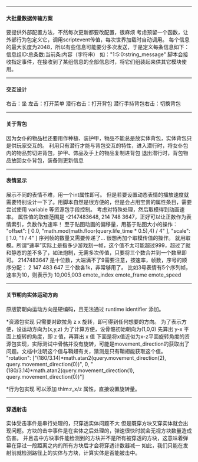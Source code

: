 

------------------

#### 大批量数据传输方案

要提供外部配置方法，不然每次更新都要改配置，很麻烦
考虑预留一个函数，让外部行为包定义它，调用scriptevent传值，每次世界加载时自动调用。
每个信息的最大长度为2048，所以有些信息可能要分多次发送，于是定义每条信息如下：
    信息组ID:总条数:当前条:内容（字符串）
    如："1:5:0:string_message"
    脚本会接收指定事件，在接收到了某组信息的全部信息时，将它们组装起来供其它模块使用。

------------------

#### 交互设计

  右击：坐
  左击：打开菜单
  潜行右击：打开背包
  潜行手持背包右击：切换背包

------------------

#### 关于背包

  因为女仆的物品栏还要用作种植、装护甲，物品不能总是放实体背包，实体背包只是供玩家交互的。
  利用只有潜行才能与背包交互的特性，进入潜行时，将女仆包内的物品剪切进背包，护甲、饰品及手上的物品复制进背包
  退出潜行时，背包物品放回女仆背包，装备则更新信息

------------------

#### 表情显示

展示不同的表情不难，用一个int属性即可。
但是若要设置动态表情的播放速度就需要特别设计一下了。用脚本自然是很方便的，但是会占用宝贵的属性条目，需要尝试使用 variable 等资源包手段控制。
考虑对特殊处理，然后取模得到动画速率。
属性值的取值范围是 -2147483648, 214 748 3647，正好可以让正数作为表情索引，负数作为速率！
至于贴图动画的偏移量，用基于贴图大小的操作：
    "offset": [
        0.0,
        "math.mod(math.floor(query.life_time * 0.5),4) / 4"
    ],
    "scale": [
        1.0,
        "1 / 4"
    ]
序列帧的数量又需要传递了... 很想再加个取模传值的操作。
就用取模。所谓“速率”实际上是指多少游戏刻一帧，这个值不太可能超过999，超过了就和静态的差不多了，如法炮制，无需多次传值，只要将三个数合并到一个数里即可。
2147483647 是十位数，大端满不了9需要注意，按速率，帧数，序号的顺序分配：
2 147 483 647
三个数各1k，非常够用了。
比如3号表情有5个序列帧，速率为10，则表示为 10,005,003
emote_index  emote_frame  emote_speed

------------------

#### 关节朝向实体运动方向

原版箭朝向运动方向是硬编码，且无法通过 runtime identifier 添加。

*资源包实现
只需要对欧拉角 z x 旋转，即可得到任何想要的方向。
为了表示方便，设运动方向为(x,y,z)
为了计算方便，设骨骼初始朝向为(1,0,0)
先算出 y-x 平面上旋转的角度，即 z 值，再算出 x 值
下面是将x值近似为x-z平面旋转角度的资源包实现，实际测试中骨骼并没有旋转，可能是movement_direction的获取出了问题。文档中注明这个值与鞘翅有关，猜测是只有鞘翅能获取这个值。
"rotation": ["(180/3.14)*math.atan2(query.movement_direction(2), query.movement_direction(0))", 0, "(180/3.14)*math.atan2(query.movement_direction(1), query.movement_direction(0))"]

*行为包实现
可以添加 thlm:r_x/z 属性，直接设置旋转量。

------------------

#### 穿透射击

实体受击事件是串行处理的，只穿透实体问题不大
但是既穿方块又穿实体就会出现问题。方块的击中事件是在实体之后处理的，弹速很快时就会无视方块数量造成伤害。
并且击中方块事件能检测到的方块并不是所有被穿透的方块，这意味着弹幕在穿过一段距离之内的所有方块后才会将穿透计数器减一
如此，我们只能在发射前就检测路径上的实体与方块，计算实体是否能被击中。
